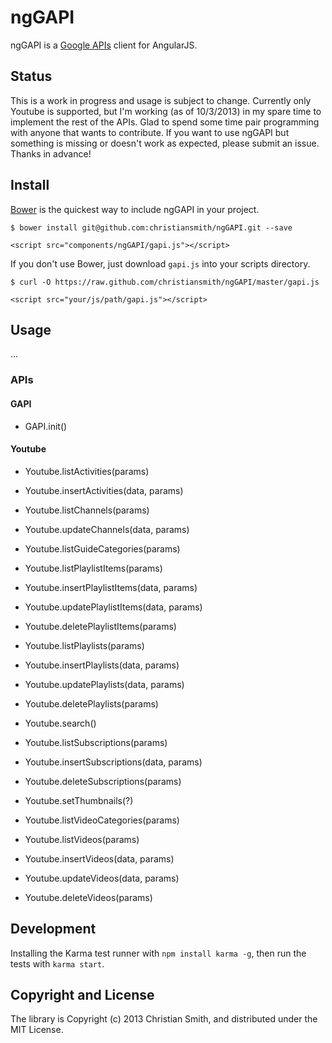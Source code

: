 # ngGAPI

ngGAPI is a [Google APIs](https://code.google.com/apis/console/) client for AngularJS. 

## Status

This is a work in progress and usage is subject to change. Currently only Youtube is supported, but I'm working (as of 10/3/2013) in my spare time to implement the rest of the APIs. Glad to spend some time pair programming with anyone that wants to contribute. If you want to use ngGAPI but something is missing or doesn't work as expected, please submit an issue. Thanks in advance!


## Install

[Bower](http://bower.io/) is the quickest way to include ngGAPI in your project.

    $ bower install git@github.com:christiansmith/ngGAPI.git --save

    <script src="components/ngGAPI/gapi.js"></script>

If you don't use Bower, just download `gapi.js` into your scripts directory.

    $ curl -O https://raw.github.com/christiansmith/ngGAPI/master/gapi.js

    <script src="your/js/path/gapi.js"></script>


## Usage

...

### APIs

#### GAPI

* GAPI.init()

#### Youtube

* Youtube.listActivities(params)
* Youtube.insertActivities(data, params)

* Youtube.listChannels(params)
* Youtube.updateChannels(data, params)

* Youtube.listGuideCategories(params)

* Youtube.listPlaylistItems(params)
* Youtube.insertPlaylistItems(data, params)
* Youtube.updatePlaylistItems(data, params)
* Youtube.deletePlaylistItems(params)

* Youtube.listPlaylists(params)
* Youtube.insertPlaylists(data, params)
* Youtube.updatePlaylists(data, params)
* Youtube.deletePlaylists(params)

* Youtube.search()

* Youtube.listSubscriptions(params)
* Youtube.insertSubscriptions(data, params)
* Youtube.deleteSubscriptions(params)

* Youtube.setThumbnails(?)

* Youtube.listVideoCategories(params)

* Youtube.listVideos(params)
* Youtube.insertVideos(data, params)
* Youtube.updateVideos(data, params)
* Youtube.deleteVideos(params)


## Development

Installing the Karma test runner with `npm install karma -g`, then run the tests with `karma start`.

## Copyright and License

The library is Copyright (c) 2013 Christian Smith, and distributed under the MIT License.